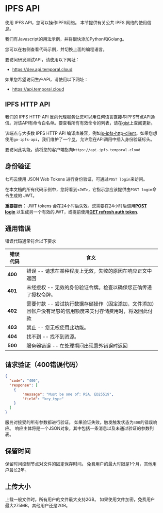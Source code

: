 # IPFS API

使用 IPFS API，您可以操作IPFS网络。
本节提供有关公共 IPFS 网络的使用信息。

我们有Javascript的用法示例，并将很快添加Python和Golang。

您可以在右侧查看代码示例，并切换上面的编程语言。

要访问研发测试API，请使用以下网址：

* https://dev.api.temporal.cloud

如果您希望访问生产API，请使用以下网址：

* https://api.temporal.cloud

## IPFS HTTP API

我们的 IPFS HTTP API 反向代理服务让您可以用任何语言直接与IPFS节点API通信。对该API有命令白名单。要查看所有有效命令的列表，请在[gist](https://gist.github.com/bonedaddy/55be1cf00e8ffafff6e663c198bf6482)上查阅更新。

该端点与大多数 IPFS HTTP API 编译库兼容，例如[js-ipfs-http-client](https://github.com/ipfs/js-ipfs-http-client)。如果您想使用`go-ipfs-api`，我们维护了一个[叉](https://github.com/RTradeLtd/go-ipfs-api)，允许您在API调用中插入身份验证标头。

要访问此功能，请将您的客户端指向`https://api.ipfs.temporal.cloud`

## 身份验证

七巧云使用 JSON Web Tokens 进行身份验证，可通过`POST login`来访问。

在本文档的所有代码示例中，您将看到`<JWT>`，它指示您应该提供由`POST login`命令生成的 JWT。

<aside class ="success">
<b>重要提示：</b> JWT tokens 会在24小时后失效。您需要在24小时后调用<b><a href="/account.html#post-login">POST login</a> </b>以生成另一个有效的JWT，或提前使用<b><a href="/account.html#get-refreshed-auth-token">GET refresh auth token</a></b>.
</aside>

## 通用错误

错误代码通常符合以下要求

错误代码      |  含义
------------ | -------
<b> 400 </b> |错误 -- 请求在某种程度上无效，失败的原因在响应正文中返回
<b> 401 </b> |未经授权 -- 无效的身份验证令牌。检查以确保您正确传递了授权令牌。
<b> 402 </b> |需要付款 -- 尝试执行数据存储操作（固定添加，文件添加）且帐户没有足够的信用额度来支付存储费用时，将返回此付款
<b> 403 </b> |禁止 -- 您无权使用此功能。
<b> 404 </b> |找不到 -- 找不到资源。
<b> 500 </b> |服务器错误 -- 在处理期间出现意外错误时返回


## 请求验证（400错误代码）

```json
{
  "code": "400",
  "response": [
    {
        "message": "Must be one of: RSA, ED25519",
        "field": "key_type"
    }
  ]
}
```

服务对接受的所有参数都进行验证。 如果验证失败，触发触发状态为`400`的错误响应。 响应主体将是一个JSON对象，其中包括一条消息以及未通过验证的参数列表。

## 保留时间

保留时间控制节点对文件的固定保存时间。 免费用户的最大时限是1个月，其他用户最长2年。

## 上传大小

上载一般文件时，所有用户的文件最大支持2GB。 如果使用文件加密，免费用户最大275MB，其他用户还是2GB。